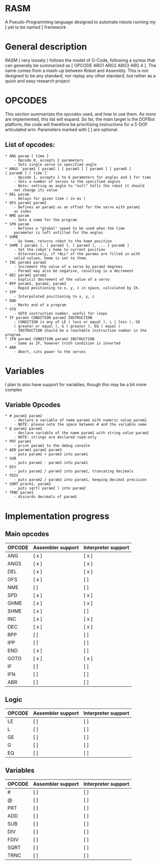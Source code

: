 # RASM
A Pseudo-Programming language designed to automate robots running my [ yet to be named ] framework

# General description
RASM ( very loosely ) follows the model of G-Code, following a syntax that can generally be summarized as [ OPCODE ARG1 ARG2 ARG3 ARG 4 ]. The name comes from a mash-up between Robot and Assembly. This is not designed to be any standard, nor replay any other standard, but rather as a quick and easy research project.

# OPCODES
 This section summarizes the opcodes used, and how to use them. As more are implemented, this list will expand. So far, the main target is the DOFBot platform, the code will therefore be prioritizing instructions for a 5-DOF articulated arm.
 Parameters marked with [ ] are optional.
## List of opcodes:
    * ANG param [ time ]
        - Opcode 0, accepts 2 parameters
        - Sets single servo to specified angle
    * ANGS `param1 [ param2 ] [ param3 ] [ param4 ] [ param5 ] 
    [ param6 ] [ time ]`
        - Opcode 1, accepts 1 to 6 parameters for angles and 1 for time
        - Sets a number of servos to the specified angles
        - Note: setting an angle to "null" tells the robot it should
        not change its value
    * DEL param
        - Delays for given time ( in ms )
    * OFS param1 param2
        - Defines an param2 as an offset for the servo with param1 
        as index
    * NME param
        - Sets a name for the program
    * SPD param
        - Defines a "global" speed to be used when the time
        parameter is left unfilled for the angles
    * GHME
        - Go home, returns robot to the home position
    * SHME [ param1 ], [ param2 ], [ param3 ], ... [ param6 ]
        - Set the robot's home to current position
        - Alternatively, if *ALL* of the params are filled in with
        valid values, home is set to them.
    * INC param1 param2
        - Increment the value of a servo by param2 degrees
        - Param2 may also be negative, resulting in a decrement
    * DEC param1 param2
        - Explicit decrement of the value of a servo
    * RPP param1, param2, param3
        - Rapid positioning to x, y, z in space, calculated by IK.
    * IPP
        - Interpolated positioning to x, y, z
    * END
        - Marks end of a program
    * GTO
        - GOTO instruction number, useful for loops
    * IF param1 CONDITION param2 INSTRUCTION
        - CONDITION is any of LE ( less or equal ), L ( less ), GE 
        ( greater or equal ), G ( greater ), EQ ( equal )
        - INSTRUCTION should be a reachable instruction number in the program
    * IFN param1 CONDITION param2 INSTRUCTION
        - Same as IF, however truth condition is inverted
    * ABR
        - Abort, cuts power to the servos

# Variables
I plan to also have support for variables, though this may be a bit more complex
## Variable Opcodes
    * # param1 param2
        - declare a variable of name param1 with numeric value param2
        - NOTE: please note the space between # and the variable name
    * @ param1 param2
        - declare variable of the name param1 with string value param2
        - NOTE: strings are declared read-only
    * PRT param1
        - print param1 to the debug console
    * ADD param1 param2 param3
        - puts param2 + param3 into param1
    * SUB
        - puts param2 - param3 into param1
    * DIV
        - puts param2 / param3 into param1, truncating decimals
    * FDIV
        - puts param2 / param3 into param1, keeping decimal precision
    * SQRT prarm1, param2
        - puts sqrt( param2 ) into param2
    * TRNC param1
        - discards decimals of param1

# Implementation progress
## Main opcodes

| OPCODE | Assembler support |   Interpreter support  |
|--------|-------------------|------------------------|
|ANG     |        [ x ]      |          [ x ]         |
|ANGS    |        [ x ]      |          [ x ]         |
|DEL     |        [ x ]      |          [ x ]         |
|OFS     |        [ x ]      |         [ ]            |
|NME     |        [ ]        |         [ ]            |
|SPD     |        [ x ]      |          [ x ]         |
|GHME    |        [ x ]      |         [ x ]          |
|SHME    |        [ x ]      |           [ ]          |
|INC     |        [ x ]      |           [ x ]        |
|DEC     |        [ x ]      |           [ x ]        |
|RPP     |        [ ]        |         [ ]            |
|IPP     |        [ ]        |         [ ]            |
|END     |        [ x ]      |           [ ]          |
|GOTO    |        [ x ]      |           [ x ]        |
|IF      |        [ ]        |            [ ]         |
|IFN     |        [ ]        |            [ ]         |
|ABR     |        [ ]        |            [ ]         |

## Logic

| OPCODE | Assembler support | Interpreter support |
|--------|-------------------|---------------------|
|LE      |        [ ]        |         [ ]         |
|L       |        [ ]        |         [ ]         |
|GE      |        [ ]        |         [ ]         |
|G       |        [ ]        |         [ ]         |
|EQ      |        [ ]        |         [ ]         |

## Variables
| OPCODE | Assembler support | Interpreter support |
|--------|-------------------|---------------------|
| #      |        [ ]        |         [ ]         |
| @      |        [ ]        |         [ ]         |
| PRT    |        [ ]        |         [ ]         |
| ADD    |        [ ]        |         [ ]         |
| SUB    |        [ ]        |         [ ]         |
| DIV    |        [ ]        |         [ ]         |
| FDIV   |        [ ]        |         [ ]         |
| SQRT   |        [ ]        |         [ ]         |
| TRNC   |        [ ]        |         [ ]         |